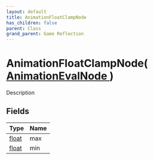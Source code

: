 ```yaml
---
layout: default
title: AnimationFloatClampNode
has_children: false
parent: Class
grand_parent: Game Reflection
---
```

# AnimationFloatClampNode( [ AnimationEvalNode ](/docs/game-reflection/classes/animation_eval_node) )
Description 

## Fields

| Type | Name |
|:-------------|:--------------|
| [float](/docs/game-reflection/components/float) | max |
| [float](/docs/game-reflection/components/float) | min |

